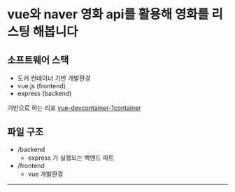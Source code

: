 # vue와 naver 영화 api를 활용해 영화를 리스팅 해봅니다

## 소프트웨어 스택

- 도커 컨테이너 기반 개발환경
- vue.js (frontend)
- express (backend)

기반으로 하는 리포 [vue-devcontainer-1container](https://github.com/lhwn5407/vue-devcontainer-1container)

## 파일 구조

- /backend
  - express 가 실행되는 백엔드 파트
- /frontend
  - vue 개발환경

---
